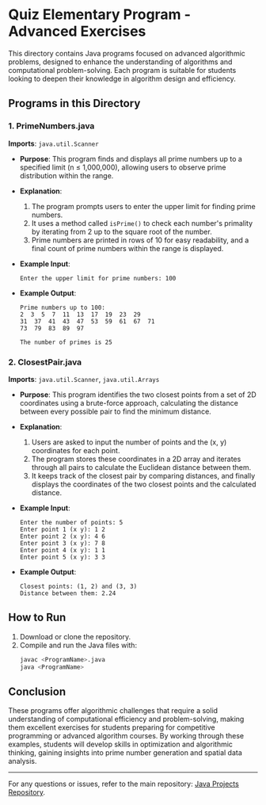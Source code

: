 # Quiz Elementary Program - Advanced Exercises

This directory contains Java programs focused on advanced algorithmic problems, designed to enhance the understanding of algorithms and computational problem-solving. Each program is suitable for students looking to deepen their knowledge in algorithm design and efficiency.

## Programs in this Directory

### 1. **PrimeNumbers.java**

**Imports**: `java.util.Scanner`

- **Purpose**: This program finds and displays all prime numbers up to a specified limit (n ≤ 1,000,000), allowing users to observe prime distribution within the range.

- **Explanation**: 
  1. The program prompts users to enter the upper limit for finding prime numbers.
  2. It uses a method called `isPrime()` to check each number's primality by iterating from 2 up to the square root of the number.
  3. Prime numbers are printed in rows of 10 for easy readability, and a final count of prime numbers within the range is displayed.

- **Example Input**:
  ```
  Enter the upper limit for prime numbers: 100
  ```

- **Example Output**:
  ```
  Prime numbers up to 100:
  2  3  5  7  11  13  17  19  23  29
  31  37  41  43  47  53  59  61  67  71
  73  79  83  89  97
  
  The number of primes is 25
  ```

### 2. **ClosestPair.java**

**Imports**: `java.util.Scanner`, `java.util.Arrays`

- **Purpose**: This program identifies the two closest points from a set of 2D coordinates using a brute-force approach, calculating the distance between every possible pair to find the minimum distance.

- **Explanation**: 
  1. Users are asked to input the number of points and the (x, y) coordinates for each point.
  2. The program stores these coordinates in a 2D array and iterates through all pairs to calculate the Euclidean distance between them.
  3. It keeps track of the closest pair by comparing distances, and finally displays the coordinates of the two closest points and the calculated distance.

- **Example Input**:
  ```
  Enter the number of points: 5
  Enter point 1 (x y): 1 2
  Enter point 2 (x y): 4 6
  Enter point 3 (x y): 7 8
  Enter point 4 (x y): 1 1
  Enter point 5 (x y): 3 3
  ```

- **Example Output**:
  ```
  Closest points: (1, 2) and (3, 3)
  Distance between them: 2.24
  ```

## How to Run

1. Download or clone the repository.
2. Compile and run the Java files with:
   ```bash
   javac <ProgramName>.java
   java <ProgramName>
   ```

## Conclusion

These programs offer algorithmic challenges that require a solid understanding of computational efficiency and problem-solving, making them excellent exercises for students preparing for competitive programming or advanced algorithm courses. By working through these examples, students will develop skills in optimization and algorithmic thinking, gaining insights into prime number generation and spatial data analysis.

--- 

For any questions or issues, refer to the main repository: [Java Projects Repository](https://github.com/Al-rimi/java).
